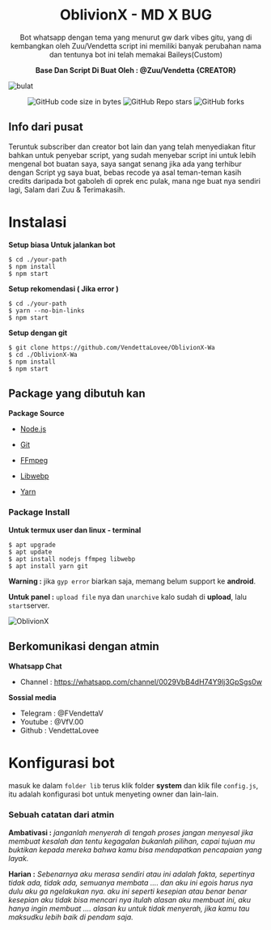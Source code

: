 <h1 align="center"> OblivionX - MD X BUG <br></h1>

<p align="center"> 
  Bot whatsapp dengan tema yang menurut gw dark vibes gitu, yang di kembangkan oleh Zuu/Vendetta script ini memiliki banyak perubahan nama dan tentunya bot ini telah memakai Baileys(Custom)
</p>

<p align="center"><b>Base Dan Script Di Buat Oleh : @Zuu/Vendetta {CREATOR}</b></p>

<img src ="https://files.catbox.moe/f2nxgx.png" alt="bulat">

<div align='center'>

![GitHub code size in bytes](https://img.shields.io/github/languages/code-size/VendettaLovee/OblivionX-Wa)
![GitHub Repo stars](https://img.shields.io/github/stars/VendettaLovee/OblivionX-Wa)
![GitHub forks](https://img.shields.io/github/forks/VendettaLovee/OblivionX-Wa)

</div>

## Info dari pusat
Teruntuk subscriber dan creator bot lain dan yang telah menyediakan fitur bahkan untuk penyebar
script, yang sudah menyebar script ini untuk lebih mengenal 
bot buatan saya, saya sangat senang jika ada yang terhibur
dengan Script yg saya buat, bebas recode ya asal teman-teman
kasih credits daripada bot gaboleh di oprek enc pulak, mana nge
buat nya sendiri lagi, Salam dari Zuu & Terimakasih.

# Instalasi

**Setup biasa Untuk jalankan bot**

```
$ cd ./your-path
$ npm install
$ npm start
```

**Setup rekomendasi ( Jika error )**

```
$ cd ./your-path
$ yarn --no-bin-links
$ npm start
```

**Setup dengan git**

```
$ git clone https://github.com/VendettaLovee/OblivionX-Wa
$ cd ./OblivionX-Wa
$ npm install
$ npm start
```

## Package yang dibutuh kan

**Package Source**

* [Node.js](https://nodejs.org/en/)

* [Git](https://git-scm.com/downloads)

* [FFmpeg](https://github.com/BtbN/FFmpeg-Builds/releases/download/autobuild-2020-12-08-13-03/ffmpeg-n4.3.1-26-gca55240b8c-win64-gpl-4.3.zip)

* [Libwebp](https://developers.google.com/speed/webp/download)

* [Yarn](https://classic.yarnpkg.com/lang/en/docs/install/#windows-stable)

### Package Install

**Untuk termux user dan linux - terminal**

```
$ apt upgrade
$ apt update
$ apt install nodejs ffmpeg libwebp
$ apt install yarn git
```

**Warning :** jika ```gyp error``` biarkan saja, memang belum support ke **android**.

**Untuk panel :** ```upload file``` nya dan ```unarchive``` kalo sudah di **upload**, lalu ```start```server.

<img src ="https://i.top4top.io/p_3411ewbx71.jpg" alt ="OblivionX">

## Berkomunikasi dengan atmin  

**Whatsapp Chat**
 
 * Channel : https://whatsapp.com/channel/0029VbB4dH74Y9lj3GpSgs0w
   

**Sossial media**
   
 * Telegram : @FVendettaV
 * Youtube : @VfV.00
 * Github : VendettaLovee

# Konfigurasi bot

 masuk ke dalam ```folder lib``` terus klik folder **system** dan klik file
```config.js```, itu adalah konfigurasi bot untuk menyeting owner dan lain-lain.

### Sebuah catatan dari atmin 

**Ambativasi :** _janganlah menyerah di tengah proses jangan menyesal jika membuat
kesalah dan tentu kegagalan bukanlah pilihan, capai tujuan mu buktikan kepada
mereka bahwa kamu bisa mendapatkan pencapaian yang layak._

**Harian :** _Sebenarnya aku merasa sendiri atau ini adalah fakta, sepertinya tidak ada, tidak ada,
semuanya membata .... dan aku ini egois harus nya dulu aku ga ngelakukan nya.
aku ini seperti kesepian atau benar benar kesepian aku tidak bisa mencari nya itulah alasan
aku membuat ini, aku hanya ingin membuat .... alasan ku untuk tidak menyerah, jika
kamu tau maksudku lebih baik di pendam saja._
